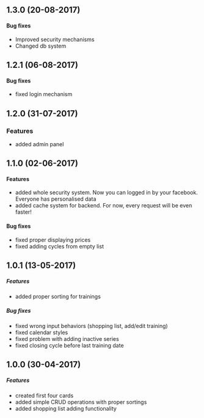 ## 1.3.0 (20-08-2017)

#### Bug fixes
- Improved security mechanisms
- Changed db system


## 1.2.1 (06-08-2017)

#### Bug fixes
- fixed login mechanism


## 1.2.0 (31-07-2017)

### Features
- added admin panel

## 1.1.0 (02-06-2017)

#### Features
- added whole security system. Now you can logged in by your facebook. Everyone has personalised data
- added cache system for backend. For now, every request will be even faster!

#### Bug fixes
- fixed proper displaying prices
- fixed adding cycles from empty list


## 1.0.1 (13-05-2017)

##### Features
- added proper sorting for trainings

##### Bug fixes
- fixed wrong input behaviors (shopping list, add/edit training)
- fixed calendar styles
- fixed problem with adding inactive series
- fixed closing cycle before last training date


## 1.0.0 (30-04-2017)

##### Features
- created first four cards
- added simple CRUD operations with proper sortings
- added shopping list adding functionality
